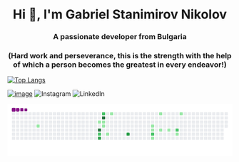 
<h1 align="center">Hi 👋, I'm Gabriel Stanimirov Nikolov</h1>
<h3 align="center">A passionate developer from Bulgaria</h3>
<h3 align="center"><strong>(Hard work and perseverance, this is the strength with the help of which a person becomes the greatest in every endeavor!)</strong></h3>

[![Top Langs](https://github-readme-stats.vercel.app/api/top-langs/?username=UrbanBlackPrince33&layout=compact&hide_border=true&bg_color=00000000)](https://github.com/anuraghazra/github-readme-stats)

<a href="https://www.facebook.com/Габриел.Николов">![image](https://img.shields.io/badge/Facebook-1877F2?style=for-the-badge&logo=facebook&logoColor=white)</a>
![Instagram](https://img.shields.io/badge/Instagram-%23E4405F.svg?style=for-the-badge&logo=Instagram&logoColor=white)
![LinkedIn]([https://img.shields.io/badge/linkedin-%230077B5.svg?style=for-the-badge&logo=linkedin&logoColor=white](https://www.linkedin.com/in/gabriel-nikolov-97131a252/))

![snake gif](https://github.com/UrbanBlackPrince33/UrbanBlackPrince33/blob/output/github-contribution-grid-snake.gif)


